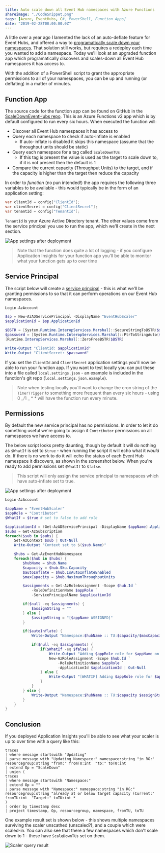 ```yaml
---
title: Auto scale down all Event Hub namespaces with Azure Functions
shareimage: "./CodeSnippet.png"
tags: [Azure, EventHubs, C#, PowerShell, Function Apps]
date: "2019-02-28T00:00:00.0Z"
---
```


A little over a year ago I lamented the lack of an auto-deflate feature for Event Hubs, and offered a way to [programatically scale down your namespaces][scaledown blog]. That solution still works, but requires a redeploy each time you wanted to add a namespace. Today we'll look at an upgraded function app which programatically discovers and scales-down all Event Hub namespaces it has access to.

With the addition of a PowerShell script to grant the appropriate permissions to all of your namespaces, you can be up and running (or deflating) in a matter of minutes.

<!--more-->

## Function App

The source code for the function app can be found on GitHub in the [ScaleDownEventHubs repo]. This is an Azure Functions v2 app which is by default configured to run every six hours. When executed the function will:

- Discover all Event Hub namespaces it has access to
- Query each namespace to check if auto-inflate is enabled
  - If auto-inflate is disabled it skips this namespace (assume that the throughput units should be static)
- Query each namespace for a tag called `ScaleDownTUs`
  - If this tag is present the value is used as the target to scale down to, if it is not present then the default is 1
- Compare the current capacity (Throughput Units) to the target, and if the capacity is higher than the target then reduce the capacity

In order to _function_ (no pun intended!) the app requires the following three variables to be available - this would typically be in the form of an application setting:

```csharp
var clientId = config["ClientId"];
var clientSecret = config["ClientSecret"];
var tenantId = config["TenantId"];
```

`TenantId` is your Azure Active Directory tenant. The other values come from the service principal you use to run the app, which we'll create in the next section.

![App settings after deployment](/assets/2019/2019-02-28/AppSettingsFunctionApp.png)

> Note that the function does quite a lot of logging - if you configure Application Insights for your function app you'll be able to monitor what your function gets up to over time

## Service Principal

The script below will create a [service principal] - this is what we'll be granting permissions to so that it can perform operations on our Event Hub namespaces.

```powershell
Login-AzAccount

$sp = New-AzADServicePrincipal -DisplayName "EventHubScaler"
$applicationId = $sp.ApplicationId

$BSTR = [System.Runtime.InteropServices.Marshal]::SecureStringToBSTR($sp.Secret)
$password = [System.Runtime.InteropServices.Marshal]::PtrToStringAuto($BSTR)
[Runtime.InteropServices.Marshal]::ZeroFreeBSTR($BSTR)

Write-Output "ClientId: $applicationId"
Write-Output "ClientSecret: $password"
```

If you set the `ClientId` and `ClientSecret` application settings you'll now be able to run your function app. If you want to test locally you can put these into a file called `local.settings.json` - an example is included in the function's git repo (`local.settings.json.example`).

> Note when testing locally you'll want to change the cron string of the `TimerTrigger` to something more frequent than every six hours - using 0 _/1 _ \* \* will have the function run every minute.

## Permissions

By default the new service principal has no permissions. In order to let it do something useful we're going to assign it `Contributor` permissions on all namespaces we have access to.

The below script looks pretty daunting, though by default it will do nothing as `$WhatIf` is set to `$true` - when running the script it will echo what it _would_ do. If there is no work to do it will echo the status of each Event Hub namespace it discovers, as shown in the screenshot below. When you're ready to add permissions set `$WhatIf` to `$false`.

> This script will only assign the service principal to namespaces which have auto-inflate set to true.

![App settings after deployment](/assets/2019/2019-02-28/AssignPowerShell.png)

```powershell
Login-AzAccount

$appName = "EventHubScaler"
$appRole = "Contributor"
$WhatIf = $true # set to false to add role

$applicationId = (Get-AzADServicePrincipal -DisplayName $appName).ApplicationId
$subs = Get-AzSubscription
foreach($sub in $subs) {
    Set-AzContext $sub | Out-Null
    Write-Output "Context set to $($sub.Name)"

    $hubs = Get-AzEventHubNamespace
    foreach($hub in $hubs) {
        $hubName = $hub.Name
        $capacity = $hub.Sku.Capacity
        $autoInflate = $hub.IsAutoInflateEnabled
        $maxCapacity = $hub.MaximumThroughputUnits

        $assignments = Get-AzRoleAssignment -Scope $hub.Id `
            -RoleDefinitionName $appRole `
            -ServicePrincipalName $applicationId

        if($null -eq $assignments) {
            $assignString = ""
        } else {
            $assignString = "[$appName ASSIGNED]"
        }

        if($autoInflate) {
            Write-Output "Namespace:$hubName :: TU:$capacity/$maxCapacity $scaleDownTUs $assignString"

            if($null -eq $assignments) {
                if($WhatIf -eq $false) {
                    Write-Output "Adding $appRole role for $appName on $hubName"
                    New-AzRoleAssignment -Scope $hub.Id `
                        -RoleDefinitionName $appRole `
                        -ApplicationId $applicationId | Out-Null
                } else {
                    Write-Output "[WHATIF] Adding $appRole role for $appName on $hubName"
                }
            }
        } else {
            Write-Output "Namespace:$hubName :: TU:$capacity $assignString"
        }
    }
}
```

## Conclusion

If you deployed Application Insights you'll be able to see what your scaler is up to over time with a query like this:

```kql
traces
| where message startswith "Updating"
| parse message with "Updating Namespace:" namespace:string "in RG:" resourcegroup:string "from:" fromTU:int  "to:" toTU:int
| extend Op = "ScaleDown"
| union (
traces
| where message startswith "Namespace:"
| extend Op = ""
| parse message with "Namespace:" namespace:string "in RG:" resourcegroup:string "already at or below target capacity (Current:" fromTU:int  "Target:" toTU:int *
)
| order by timestamp desc
| project timestamp, Op, resourcegroup, namespace, fromTU, toTU
```

One example result set is shown below - this shows multiple namespaces surviving the scaler unscathed (unscaled?), and a couple which were scaled-in. You can also see that there a few namespaces which don't scale down to 1 - these have `ScaleDownTUs` set on them.

![Scaler query result](/assets/2019/2019-02-28/ScaleDownQuery.png)

[scaledown blog]: https://tjaddison.com/2017/12/10/Auto-deflating-Event-Hubs-with-a-function-app
[scaledowneventhubs repo]: https://github.com/taddison/ScaleDownEventHubs
[service principal]: https://docs.microsoft.com/en-us/azure/active-directory/develop/app-objects-and-service-principals
